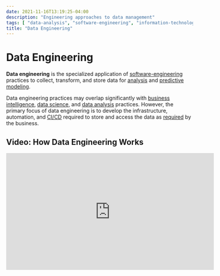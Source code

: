 ```yaml
---
date: 2021-11-16T13:19:25-04:00
description: "Engineering approaches to data management"
tags: [ "data-analysis", "software-engineering", "information-technology", "data-teams" ]
title: "Data Engineering"
---
```


# Data Engineering

**Data engineering** is the specialized application of [software-engineering](software-engineering.md) practices to collect, transform, and store data for [analysis](data-analysis.md) and [predictive modeling](data-science.md).

Data engineering practices may overlap significantly with [business intelligence](business-intelligence.md), [data science](data-science.md), and [data analysis](data-analysis.md) practices. However, the primary focus of data engineering is to develop the infrastructure, automation, and [CI/CD](ci-cd.md) required to store and access the data as [required](requirements.md) by the business.

## Video: How Data Engineering Works

<iframe width="560" height="315" src="https://www.youtube.com/embed/qWru-b6m030" title="YouTube video player" frameborder="0" allow="accelerometer; autoplay; clipboard-write; encrypted-media; gyroscope; picture-in-picture" allowfullscreen></iframe>
